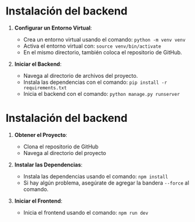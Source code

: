 # Instalación del backend

1. **Configurar un Entorno Virtual**:
    - Crea un entorno virtual usando el comando: `python -m venv venv`
    - Activa el entorno virtual con: `source venv/bin/activate`
    - En el mismo directorio, también coloca el repositorio de GitHub.

2. **Iniciar el Backend**:
    - Navega al directorio de archivos del proyecto.
    - Instala las dependencias con el comando: `pip install -r requirements.txt`
    - Inicia el backend con el comando: `python manage.py runserver`

# Instalación del backend

1. **Obtener el Proyecto**:
   - Clona el repositorio de GitHub
   - Navega al directorio del proyecto

2. **Instalar las Dependencias**:
   - Instala las dependencias usando el comando: `npm install`
   - Si hay algún problema, asegúrate de agregar la bandera `--force` al comando.

3. **Iniciar el Frontend**:
   - Inicia el frontend usando el comando: `npm run dev`
